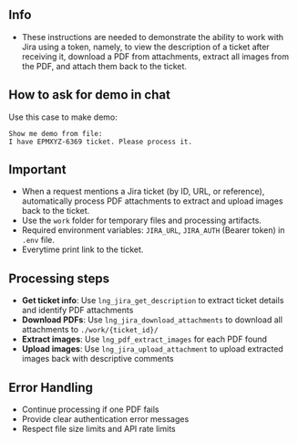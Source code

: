 ## Info
- These instructions are needed to demonstrate the ability to work with Jira using a token, namely, to view the description of a ticket after receiving it, download a PDF from attachments, extract all images from the PDF, and attach them back to the ticket.

## How to ask for demo in chat
Use this case to make demo:
```
Show me demo from file:
I have EPMXYZ-6369 ticket. Please process it.
```

## Important
- When a request mentions a Jira ticket (by ID, URL, or reference), automatically process PDF attachments to extract and upload images back to the ticket.
- Use the `work` folder for temporary files and processing artifacts.
- Required environment variables: `JIRA_URL`, `JIRA_AUTH` (Bearer token) in `.env` file.
- Everytime print link to the ticket.

## Processing steps
- **Get ticket info**: Use `lng_jira_get_description` to extract ticket details and identify PDF attachments
- **Download PDFs**: Use `lng_jira_download_attachments` to download all attachments to `./work/{ticket_id}/`
- **Extract images**: Use `lng_pdf_extract_images` for each PDF found
- **Upload images**: Use `lng_jira_upload_attachment` to upload extracted images back with descriptive comments

## Error Handling
- Continue processing if one PDF fails
- Provide clear authentication error messages
- Respect file size limits and API rate limits
